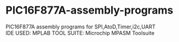 # PIC16F877A-assembly-programs
PIC16F877A assembly programs for SPI,AtoD,Timer,i2c,UART     
IDE USED: MPLAB
TOOL SUITE: Microchip MPASM Toolsuite
